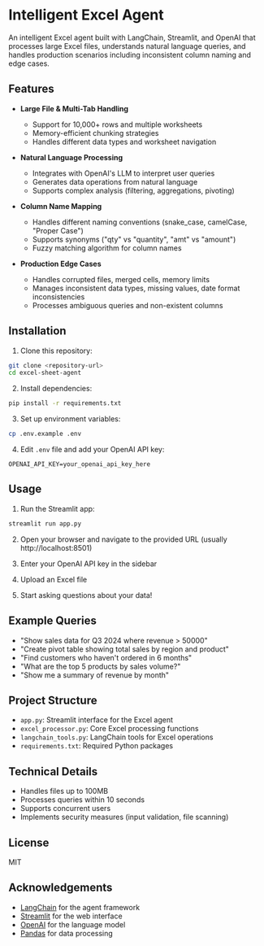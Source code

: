 # Intelligent Excel Agent

An intelligent Excel agent built with LangChain, Streamlit, and OpenAI that processes large Excel files, understands natural language queries, and handles production scenarios including inconsistent column naming and edge cases.

## Features

- **Large File & Multi-Tab Handling**
  - Support for 10,000+ rows and multiple worksheets
  - Memory-efficient chunking strategies
  - Handles different data types and worksheet navigation

- **Natural Language Processing**
  - Integrates with OpenAI's LLM to interpret user queries
  - Generates data operations from natural language
  - Supports complex analysis (filtering, aggregations, pivoting)

- **Column Name Mapping**
  - Handles different naming conventions (snake_case, camelCase, "Proper Case")
  - Supports synonyms ("qty" vs "quantity", "amt" vs "amount")
  - Fuzzy matching algorithm for column names

- **Production Edge Cases**
  - Handles corrupted files, merged cells, memory limits
  - Manages inconsistent data types, missing values, date format inconsistencies
  - Processes ambiguous queries and non-existent columns

## Installation

1. Clone this repository:
```bash
git clone <repository-url>
cd excel-sheet-agent
```

2. Install dependencies:
```bash
pip install -r requirements.txt
```

3. Set up environment variables:
```bash
cp .env.example .env
```

4. Edit `.env` file and add your OpenAI API key:
```
OPENAI_API_KEY=your_openai_api_key_here
```

## Usage

1. Run the Streamlit app:
```bash
streamlit run app.py
```

2. Open your browser and navigate to the provided URL (usually http://localhost:8501)

3. Enter your OpenAI API key in the sidebar

4. Upload an Excel file

5. Start asking questions about your data!

## Example Queries

- "Show sales data for Q3 2024 where revenue > 50000"
- "Create pivot table showing total sales by region and product"
- "Find customers who haven't ordered in 6 months"
- "What are the top 5 products by sales volume?"
- "Show me a summary of revenue by month"

## Project Structure

- `app.py`: Streamlit interface for the Excel agent
- `excel_processor.py`: Core Excel processing functions
- `langchain_tools.py`: LangChain tools for Excel operations
- `requirements.txt`: Required Python packages

## Technical Details

- Handles files up to 100MB
- Processes queries within 10 seconds
- Supports concurrent users
- Implements security measures (input validation, file scanning)

## License

MIT

## Acknowledgements

- [LangChain](https://github.com/langchain-ai/langchain) for the agent framework
- [Streamlit](https://streamlit.io/) for the web interface
- [OpenAI](https://openai.com/) for the language model
- [Pandas](https://pandas.pydata.org/) for data processing 